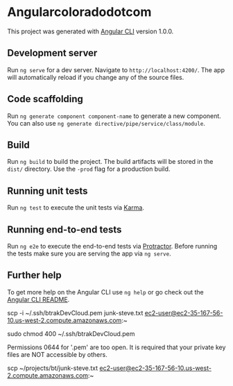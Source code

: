 # Angularcoloradodotcom

This project was generated with [Angular CLI](https://github.com/angular/angular-cli) version 1.0.0.

## Development server

Run `ng serve` for a dev server. Navigate to `http://localhost:4200/`. The app will automatically reload if you change any of the source files.

## Code scaffolding

Run `ng generate component component-name` to generate a new component. You can also use `ng generate directive/pipe/service/class/module`.

## Build

Run `ng build` to build the project. The build artifacts will be stored in the `dist/` directory. Use the `-prod` flag for a production build.

## Running unit tests

Run `ng test` to execute the unit tests via [Karma](https://karma-runner.github.io).

## Running end-to-end tests

Run `ng e2e` to execute the end-to-end tests via [Protractor](http://www.protractortest.org/).
Before running the tests make sure you are serving the app via `ng serve`.

## Further help

To get more help on the Angular CLI use `ng help` or go check out the [Angular CLI README](https://github.com/angular/angular-cli/blob/master/README.md).

scp -i ~/.ssh/btrakDevCloud.pem junk-steve.txt ec2-user@ec2-35-167-56-10.us-west-2.compute.amazonaws.com:~

sudo chmod 400 ~/.ssh/btrakDevCloud.pem 

Permissions 0644 for '.pem' are too open.
It is required that your private key files are NOT accessible by others.

scp ~/projects/bt/junk-steve.txt ec2-user@ec2-35-167-56-10.us-west-2.compute.amazonaws.com:~